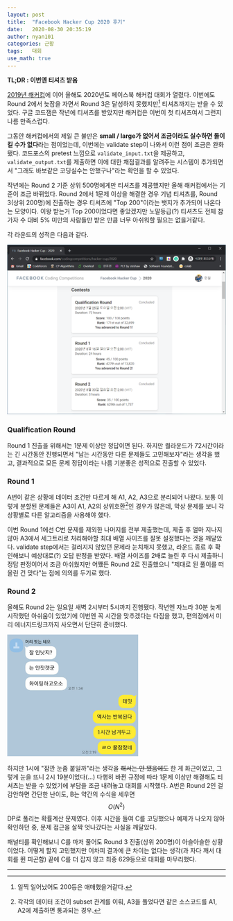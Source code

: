 ```yaml
---
layout: post
title:  "Facebook Hacker Cup 2020 후기"
date:   2020-08-30 20:35:19
author: nyan101
categories: 근황
tags:	대회
use_math: true
---
```




**TL;DR : 이번엔 티셔츠 받음**



[2019년 해커컵](https://nyan101.github.io/blog/facebook-hackercup-2019-review)에 이어 올해도 2020년도 페이스북 해커컵 대회가 열렸다. 이번에도 Round 2에서 늦잠을 자면서 Round 3은 달성하지 못했지만[^1] 티셔츠까지는 받을 수 있었다. 구글 코드잼은 작년에 티셔츠를 받았지만 해커컵은 이번이 첫 티셔츠여서 그런지 나름 만족스럽다.

[^1]: 일찍 일어났어도 200등은 애매했을거같다.

그동안 해커컵에서의 제일 큰 불만은 **small / large가 없어서 조금이라도 실수하면 돌이킬 수가 없다**라는 점이었는데, 이번에는 validate step이 나와서 이런 점이 조금은 완화됐다. 코드포스의 pretest 느낌으로 `validate_input.txt`을 제공하고, `validate_output.txt`를 제출하면 이에 대한 채점결과를 알려주는 시스템이 추가되면서 "그래도 바보같은 코딩실수는 안했구나"라는 확인을 할 수 있었다.

작년에는 Round 2 기준 상위 500명에게만 티셔츠를 제공했지만 올해 해커컵에서는 기준이 조금 바뀌었다. Round 2에서 1문제 이상을 해결한 경우 기념 티셔츠를,  Round 3(상위 200명)에 진출하는 경우 티셔츠에 "Top 200"이라는 뱃지가 추가되어 나온다는 모양이다. 이왕 받는거 Top 200이었다면 좋았겠지만 노말등급(?) 티셔츠도 전체 참가자 수 대비 5% 미만의 사람들만 받은 만큼 너무 아쉬워할 필요는 없을거같다.

각 라운드의 성적은 다음과 같다.

<img src="/assets/images/2020/08/hackercup-scoreboard.png">

### Qualification Round

Round 1 진출을 위해서는 1문제 이상만 정답이면 된다. 하지만 퀄라운드가 72시간이라는 긴 시간동안 진행되면서 "남는 시간동안 다른 문제들도 고민해보자"라는 생각을 했고, 결과적으로 모든 문제 정답이라는 나름 기분좋은 성적으로 진출할 수 있었다.

### Round 1

A번이 같은 상황에 데이터 조건만 다르게 해 A1, A2, A3으로 분리되어 나왔다. 보통 이렇게 분할된 문제들은 A3이 A1, A2의 상위호환[^2]인 경우가 많은데, 막상 문제를 보니 각 상황별로 다른 알고리즘을 사용해야 했다.

이번 Round 1에선 C번 문제를 제외한 나머지를 전부 제출했는데, 제출 후 얼마 지나지 않아 A3에서 세그트리로 처리해야할 최대 배열 사이즈를 잘못 설정했다는 것을 깨달았다. validate step에서는 걸러지지 않았던 문제라 눈치채지 못했고, 라운드 종료 후 확인해보니 예상대로(?) 오답 판정을 받았다. 배열 사이즈를 2배로 늘린 후 다시 제출하니 정답 판정이어서 조금 아쉬웠지만 어쨌든 Round 2로 진출했으니 "제대로 된 풀이를 떠올린 건 맞다"는 점에 의의를 두기로 했다.

[^2]: 각각의 데이터 조건이 subset 관계를 이뤄, A3을 풀었다면 같은 소스코드를 A1, A2에 제출하면 통과되는 경우.

### Round 2

올해도 Round 2는 일요일 새벽 2시부터 5시까지 진행됐다. 작년엔 자느라 30분 늦게 시작했던 아쉬움이 있었기에 이번엔 꼭 시간을 맞추겠다는 다짐을 했고, 편의점에서 미리 에너지드링크까지 사오면서 단단히 준비했다.

<img src="/assets/images/2020/08/hackercup-kakaotalk.jpg" style="width:60%">

하지만 1시에 "잠깐 눈좀 붙일까"라는 생각을 ~~해서는 안 됐음에도~~ 한 게 화근이었고, 그렇게 눈을 뜨니 2시 19분이었다(...) 다행히 바뀐 규정에 따라 1문제 이상만 해결해도 티셔츠는 받을 수 있었기에 부담을 조금 내려놓고 대회를 시작했다. A번은 Round 2인 걸 감안하면 간단한 난이도, B는 약간의 수식을 세우면 $$O(N^2)$$ DP로 풀리는 확률계산 문제였다. 이후 시간을 들여 C를 코딩했으나 예제가 나오지 않아 확인하던 중, 문제 접근을 살짝 엇나갔다는 사실을 깨달았다.

패널티를 확인해보니 C를 마저 풀어도 Round 3 진출(상위 200명)이 아슬아슬한 상황이었다. 어떻게 할지 고민했지만 어차피 결과에 큰 차이는 없다는 생각(과 자다 깨서 대회를 뛴 피곤함) 끝에 C를 더 잡지 않고 최종 629등으로 대회를 마무리했다.

---
